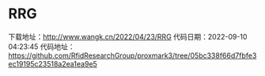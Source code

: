 # RRG
下载地址：http://www.wangk.cn/2022/04/23/RRG
代码日期：2022-09-10 04:23:45
代码地址：https://github.com/RfidResearchGroup/proxmark3/tree/05bc338f66d7fbfe3ec19195c23518a2ea1ea9e5
